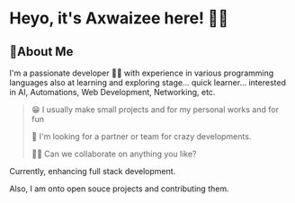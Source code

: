 # Heyo, it's Axwaizee here! 🧑‍💻

## 🧬About Me

I'm a passionate developer 👩‍💻 with experience in various programming languages also at learning and exploring stage... quick learner... interested in AI, Automations, Web Development, Networking, etc. 

> 😁 I usually make small projects and for my personal works and for fun
>
> 🤔 I'm looking for a partner or team for crazy developments.
>
> 👯‍♀️ Can we collaborate on anything you like?

Currently, enhancing full stack development.

Also, I am onto open souce projects and contributing them.
